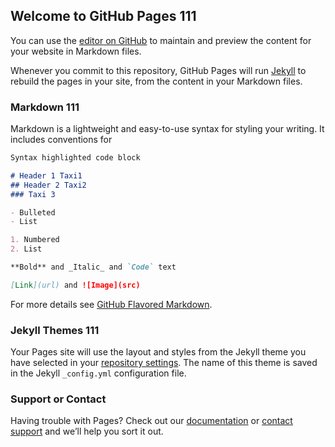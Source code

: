 ## Welcome to GitHub Pages 111

You can use the [editor on GitHub](https://github.com/SergeyBridge/taxi/edit/master/README.md) to maintain and preview the content for your website in Markdown files.

Whenever you commit to this repository, GitHub Pages will run [Jekyll](https://jekyllrb.com/) to rebuild the pages in your site, from the content in your Markdown files.

### Markdown 111

Markdown is a lightweight and easy-to-use syntax for styling your writing. It includes conventions for

```markdown
Syntax highlighted code block

# Header 1 Taxi1
## Header 2 Taxi2
### Taxi 3

- Bulleted
- List

1. Numbered
2. List

**Bold** and _Italic_ and `Code` text

[Link](url) and ![Image](src)
```

For more details see [GitHub Flavored Markdown](https://guides.github.com/features/mastering-markdown/).

### Jekyll Themes 111

Your Pages site will use the layout and styles from the Jekyll theme you have selected in your [repository settings](https://github.com/SergeyBridge/taxi/settings). The name of this theme is saved in the Jekyll `_config.yml` configuration file.

### Support or Contact

Having trouble with Pages? Check out our [documentation](https://help.github.com/categories/github-pages-basics/) or [contact support](https://github.com/contact) and we’ll help you sort it out.
